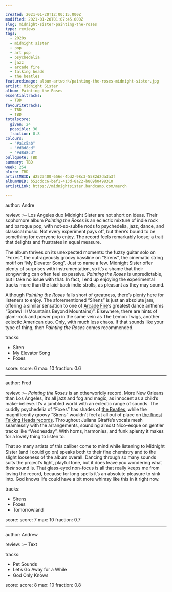 ```yaml
---

created: 2021-01-20T12:00:15.000Z
modified: 2021-01-20T01:07:45.000Z
slug: midnight-sister-painting-the-roses
type: reviews
tags:
  - 2020s
  - midnight sister
  - pop
  - art pop
  - psychedelia
  - jazz
  - arcade fire
  - talking heads
  - the beatles
featuredimage: album-artwork/painting-the-roses-midnight-sister.jpg
artist: Midnight Sister
album: Painting the Roses
essentialtracks:
  - TBD
favouritetracks:
  - TBD
  - TBD
totalscore:
  given: 24
  possible: 30
  fraction: 0.8
colours:
  - "#a1c5ab"
  - "#d8d8cd"
  - "#d8d8cd"
pullquote: TBD
summary: TBD
week: 254
blurb: TBD
artistMBID: d2523400-656e-4bd2-98c3-5582d2da3a3f
albumMBID: b52cdcc6-bef1-413d-8a22-b809b0498310
artistLink: https://midnightsister.bandcamp.com/merch

---
```


author: Andre

review: >-
  Los Angeles duo Midnight Sister are not short on ideas. Their sophomore album *Painting the Roses* is an eclectic mixture of indie rock and baroque pop, with not-so-subtle nods to psychedelia, jazz, dance, and classical music. Not every experiment pays off, but there’s bound to be something for everyone to enjoy. The record feels remarkably loose; a trait that delights and frustrates in equal measure.

  The album thrives on its unexpected moments: the fuzzy guitar solo on “Foxes”, the outrageously groovy bassline on “Sirens”, the cinematic string motif on “My Elevator Song”. Just to name a few. Midnight Sister offer plenty of surprises with instrumentation, so it’s a shame that their songwriting can often feel so passive. *Painting the Roses* is unpredictable, but I take no issue with that. In fact, I end up enjoying the experimental tracks more than the laid-back indie strolls, as pleasant as they may sound.

  Although *Painting the Roses* falls short of greatness, there’s plenty here for listeners to enjoy. The aforementioned “Sirens” is just an absolute jam, offering a similar sensation to one of [Arcade Fire](/reviews/arcade-fire-funeral/)’s greatest dance anthems “Sprawl II (Mountains Beyond Mountains)”. Elsewhere, there are hints of glam-rock and power pop in the same vein as The Lemon Twigs, another eclectic American duo. Only, with much less chaos. If that sounds like your type of thing, then *Painting the Roses* comes recommended.

tracks:
  - Siren
  - My Elevator Song
  - Foxes

score:
  score: 6
  max: 10
  fraction: 0.6

---

author: Fred

review: >-
  *Painting the Roses* is an otherworldly record. More New Orleans than Los Angeles, it’s all jazz and fog and magic, as innocent as a child’s make-believe. It’s a jumbled world with an eclectic range of sounds. The cuddly psychedelia of “Foxes” has shades of [the Beatles](/reviews/the-beatles-revolver/), while the magnificently groovy “Sirens” wouldn't feel at all out of place on [the finest Talking Heads records](/reviews/talking-heads-remain-in-light/). Throughout Juliana Giraffe’s vocals mesh seamlessly with the arrangements, sounding almost Nico-esque on gentler tracks like “Wednesday”. With horns, harmonies, and funk aplenty it makes for a lovely thing to listen to.

  That so many artists of this caliber come to mind while listening to Midnight Sister (and I could go on) speaks both to their fine chemistry and to the slight looseness of the album overall. Dancing through so many sounds suits the project’s light, playful tone, but it does leave you wondering what *their* sound is. That glass-eyed non-focus is all that really keeps me from loving the record, because for long spells it’s an absolute pleasure to sink into. God knows life could have a bit more whimsy like this in it right now.

tracks:
  - Sirens
  - Foxes
  - Tomorrowland

score:
  score: 7
  max: 10
  fraction: 0.7

---

author: Andrew

review: >-
  Text

tracks:
  - Pet Sounds
  - Let’s Go Away for a While
  - God Only Knows

score:
  score: 8
  max: 10
  fraction: 0.8
